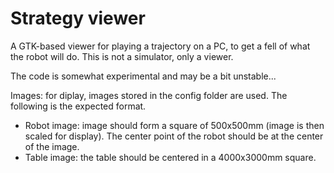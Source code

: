 # Strategy viewer

A GTK-based viewer for playing a trajectory on a PC, to get a fell of what the robot will do.
This is not a simulator, only a viewer.

The code is somewhat experimental and may be a bit unstable...

Images: for diplay, images stored in the config folder are used. The following is the expected format.
 - Robot image: image should form a square of 500x500mm (image is then scaled for display). The center point of the
 robot should be at the center of the image.
 - Table image: the table should be centered in a 4000x3000mm square.
